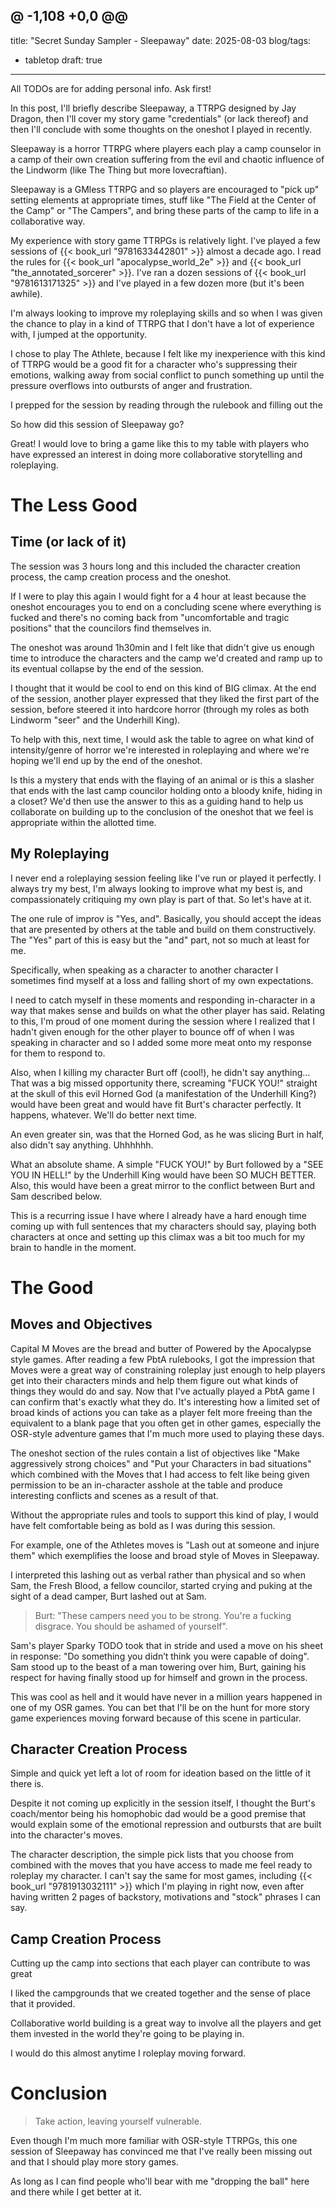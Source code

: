 @ -1,108 +0,0 @@
---
title: "Secret Sunday Sampler - Sleepaway"
date: 2025-08-03
blog/tags:
  - tabletop
draft: true
---

All TODOs are for adding personal info. Ask first!

In this post, I'll briefly describe Sleepaway, a TTRPG designed by Jay Dragon, then I'll cover my story game "credentials" (or lack thereof) and then I'll conclude with some thoughts on the oneshot I played in recently.

Sleepaway is a horror TTRPG where players each play a camp counselor in a camp of their own creation suffering from the evil and chaotic influence of the Lindworm (like The Thing but more lovecraftian).

Sleepaway is a GMless TTRPG and so players are encouraged to "pick up" setting elements at appropriate times, stuff like "The Field at the Center of the Camp" or "The Campers", and bring these parts of the camp to life in a collaborative way.

My experience with story game TTRPGs is relatively light. I've played a few sessions of {{< book_url "9781633442801" >}} almost a decade ago. I read the rules for {{< book_url "apocalypse_world_2e" >}} and {{< book_url "the_annotated_sorcerer" >}}. I've ran a dozen sessions of {{< book_url "9781613171325" >}} and I've played in a few dozen more (but it's been awhile).

I'm always looking to improve my roleplaying skills and so when I was given the chance to play in a kind of TTRPG that I don't have a lot of experience with, I jumped at the opportunity.

I chose to play The Athlete, because I felt like my inexperience with this kind of TTRPG would be a good fit for a character who's suppressing their emotions, walking away from social conflict to punch something up until the pressure overflows into outbursts of anger and frustration. 

I prepped for the session by reading through the rulebook and filling out the  


So how did this session of Sleepaway go?

Great! I would love to bring a game like this to my table with players who have expressed an interest in doing more collaborative storytelling and roleplaying.

# The Less Good

## Time (or lack of it)

The session was 3 hours long and this included the character creation process, the camp creation process and the oneshot.

If I were to play this again I would fight for a 4 hour at least because the oneshot encourages you to end on a concluding scene where everything is fucked and there's no coming back from "uncomfortable and tragic positions" that the councilors find themselves in. 

The oneshot was around 1h30min and I felt like that didn't give us enough time to introduce the characters and the camp we'd created and ramp up to its eventual collapse by the end of the session.

I thought that it would be cool to end on this kind of BIG climax. At the end of the session, another player expressed that they liked the first part of the session, before steered it into hardcore horror (through my roles as both Lindworm "seer" and the Underhill King).

To help with this, next time, I would ask the table to agree on what kind of intensity/genre of horror we're interested in roleplaying and where we're hoping we'll end up by the end of the oneshot.

Is this a mystery that ends with the flaying of an animal or is this a slasher that ends with the last camp councilor holding onto a bloody knife, hiding in a closet? We'd then use the answer to this as a guiding hand to help us collaborate on building up to the conclusion of the oneshot that we feel is appropriate within the allotted time.

## My Roleplaying

I never end a roleplaying session feeling like I've run or played it perfectly. I always try my best, I'm always looking to improve what my best is, and compassionately critiquing my own play is part of that. So let's have at it.

The one rule of improv is "Yes, and". Basically, you should accept the ideas that are presented by others at the table and build on them constructively. The "Yes" part of this is easy but the "and" part, not so much at least for me.

Specifically, when speaking as a character to another character I sometimes find myself at a loss and falling short of my own expectations.

I need to catch myself in these moments and responding in-character in a way that makes sense and builds on what the other player has said. Relating to this, I'm proud of one moment during the session where I realized that I hadn't given enough for the other player to bounce off of when I was speaking in character and so I added some more meat onto my response for them to respond to.

Also, when I killing my character Burt off (cool!), he didn't say anything... That was a big missed opportunity there, screaming "FUCK YOU!" straight at the skull of this evil Horned God (a manifestation of the Underhill King?) would have been great and would have fit Burt's character perfectly. It happens, whatever. We'll do better next time.

An even greater sin, was that the Horned God, as he was slicing Burt in half, also didn't say anything. Uhhhhhh.

What an absolute shame. A simple "FUCK YOU!" by Burt followed by a "SEE YOU IN HELL!" by the Underhill King would have been SO MUCH BETTER. Also, this would have been a great mirror to the conflict between Burt and Sam described below.

This is a recurring issue I have where I already have a hard enough time coming up with full sentences that my characters should say, playing both characters at once and setting up this climax was a bit too much for my brain to handle in the moment.

# The Good

## Moves and Objectives

Capital M Moves are the bread and butter of Powered by the Apocalypse style games. After reading a few PbtA rulebooks, I got the impression that Moves were a great way of constraining roleplay just enough to help players get into their characters minds and help them figure out what kinds of things they would do and say. Now that I've actually played a PbtA game I can confirm that's exactly what they do. It's interesting how a limited set of broad kinds of actions you can take as a player felt more freeing than the equivalent to a blank page that you often get in other games, especially the OSR-style adventure games that I'm much more used to playing these days.

The oneshot section of the rules contain a list of objectives like "Make aggressively strong choices" and "Put your Characters in bad situations" which combined with the Moves that I had access to felt like being given permission to be an in-character asshole at the table and produce interesting conflicts and scenes as a result of that.

Without the appropriate rules and tools to support this kind of play, I would have felt comfortable being as bold as I was during this session.

For example, one of the Athletes moves is "Lash out at someone and injure them" which exemplifies the loose and broad style of Moves in Sleepaway.

I interpreted this lashing out as verbal rather than physical and so when Sam, the Fresh Blood, a fellow councilor, started crying and puking at the sight of a dead camper, Burt lashed out at Sam.

> Burt: "These campers need you to be strong. You're a fucking disgrace. You should be ashamed of yourself".

Sam's player Sparky TODO took that in stride and used a move on his sheet in response: "Do something you didn’t think you were capable of doing". Sam stood up to the beast of a man towering over him, Burt, gaining his respect for having finally stood up for himself and grown in the process.

This was cool as hell and it would have never in a million years happened in one of my OSR games. You can bet that I'll be on the hunt for more story game experiences moving forward because of this scene in particular.

## Character Creation Process

Simple and quick yet left a lot of room for ideation based on the little of it there is.

Despite it not coming up explicitly in the session itself, I thought the Burt's coach/mentor being his homophobic dad would be a good premise that would explain some of the emotional repression and outbursts that are built into the character's moves.

The character description, the simple pick lists that you choose from combined with the moves that you have access to made me feel ready to roleplay my character. I can't say the same for most games, including {{< book_url "9781913032111" >}} which I'm playing in right now, even after having written 2 pages of backstory, motivations and "stock" phrases I can say.

## Camp Creation Process

Cutting up the camp into sections that each player can contribute to was great

I liked the campgrounds that we created together and the sense of place that it provided.

Collaborative world building is a great way to involve all the players and get them invested in the world they're going to be playing in.

I would do this almost anytime I roleplay moving forward.

# Conclusion

> Take action, leaving yourself vulnerable.

Even though I'm much more familiar with OSR-style TTRPGs, this one session of Sleepaway has convinced me that I've really been missing out and that I should play more story games.

As long as I can find people who'll bear with me "dropping the ball" here and there while I get better at it.